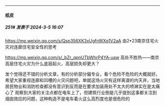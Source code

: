 ﻿
*****

####  纸皮  
##### 251#       发表于 2024-3-5 16:07

https://mp.weixin.qq.com/s/Qsp356XK3xUgfnWXq1V2aA
由2•23南京住宅火灾对连廊住宅安全性的思考

https://mp.weixin.qq.com/s/_bZr_qpnUTbWhrP4YA-uaw
高处不胜热——南京高层住宅火灾为什么底层起火，高层损失却更大？

发个觉得还不错的分析文章，有的分析部分偏专业，看个危险不危险的大概就好。希望大家重视连廊和凹槽的火灾问题吧，单就这场火灾有这样离谱的内天井，当地居民物业和消防检查都没有意识到反而是在要求加装用处不太大的喷淋实在是太痛心了
观察到大家的关注点都在电车上了，但建筑行业倒是几乎提到这事都关注到烟囱效应的问题，这种构造不是电车着火这么高烈度也是很危险的

